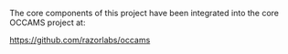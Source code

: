 The core components of this project have been integrated into the core OCCAMS project at:

https://github.com/razorlabs/occams

